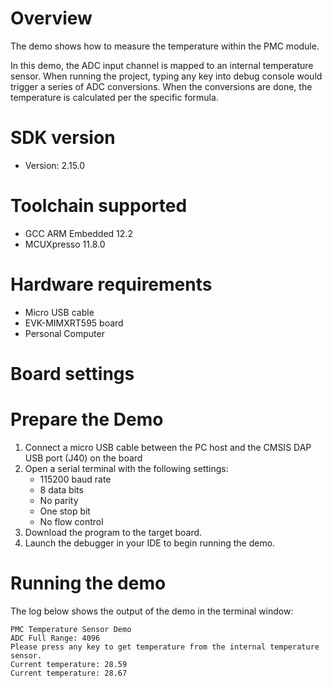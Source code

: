 Overview
========

The demo shows how to measure the temperature within the PMC module.

In this demo, the ADC input channel is mapped to an internal temperature sensor. When running the project, typing
any key into debug console would trigger a series of ADC conversions. When the conversions are done, the temperature is
calculated per the specific formula.


SDK version
===========
- Version: 2.15.0

Toolchain supported
===================
- GCC ARM Embedded  12.2
- MCUXpresso  11.8.0

Hardware requirements
=====================
- Micro USB cable
- EVK-MIMXRT595 board
- Personal Computer

Board settings
==============


Prepare the Demo
================
1.  Connect a micro USB cable between the PC host and the CMSIS DAP USB port (J40) on the board
2.  Open a serial terminal with the following settings:
    - 115200 baud rate
    - 8 data bits
    - No parity
    - One stop bit
    - No flow control
3.  Download the program to the target board.
4.  Launch the debugger in your IDE to begin running the demo.

Running the demo
================
The log below shows the output of the demo in the terminal window:
~~~~~~~~~~~~~~~~~~~~~~~~~~~~~~~~~~~
PMC Temperature Sensor Demo
ADC Full Range: 4096
Please press any key to get temperature from the internal temperature sensor.
Current temperature: 28.59
Current temperature: 28.67
~~~~~~~~~~~~~~~~~~~~~~~~~~~~~~~~~~~
